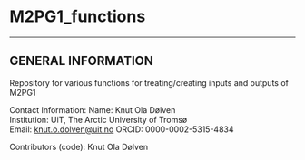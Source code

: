 # M2PG1_functions
 -------------------
GENERAL INFORMATION
-------------------
Repository for various functions for treating/creating inputs and outputs of M2PG1

Contact Information:
Name: Knut Ola Dølven	
Institution: UiT, The Arctic University of Tromsø	
Email: knut.o.dolven@uit.no
ORCID: 0000-0002-5315-4834

Contributors (code): Knut Ola Dølven
